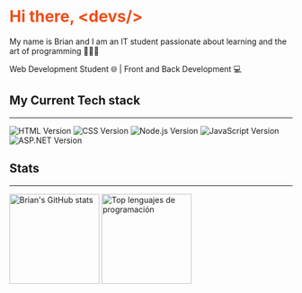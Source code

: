 <link rel="stylesheet" href="https://cdnjs.cloudflare.com/ajax/libs/font-awesome/5.15.3/css/all.min.css">


<h1 style="color:#f14d18">Hi there, &lt;devs/&gt;</h1>

My name is Brian and I am an IT student passionate about learning and the art of programming 👨🏻‍💻

Web Development Student 🌐 | Front and Back Development 💻

## My Current Tech stack
---

![HTML Version](https://img.shields.io/badge/HTML-e34c26?style=for-the-badge&logo=html5&logoColor=white) ![CSS Version](https://img.shields.io/badge/CSS-1572B6?style=for-the-badge&logo=css3&logoColor=white) ![Node.js Version](https://img.shields.io/badge/Node.js-43853d?style=for-the-badge&logo=node.js&logoColor=white) ![JavaScript Version](https://img.shields.io/badge/JavaScript-F7DF1E?style=for-the-badge&logo=javascript&logoColor=black) ![ASP.NET Version](https://img.shields.io/badge/ASP.NET-512BD4?style=for-the-badge&logo=.net&logoColor=white)



## Stats
---

<p align="left">
  <img height="160em" src="https://github-readme-stats.vercel.app/api?username=bragr05&show_icons=true&theme=github_dark" alt="Brian's GitHub stats">
  <img height="160em" src="https://github-readme-stats.vercel.app/api/top-langs/?username=bragr05&layout=compact&theme=github_dark" alt="Top lenguajes de programación">
</p>
